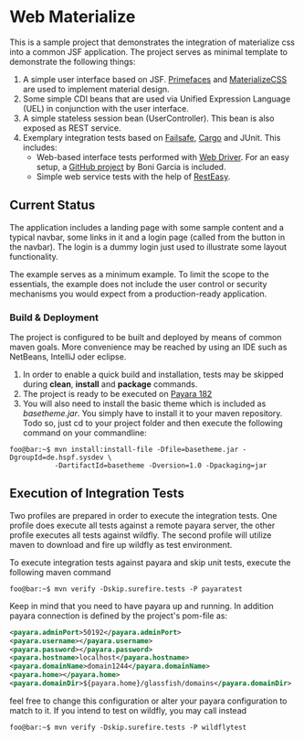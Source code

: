 # Web Materialize

This is a sample project that demonstrates the integration of materialize css into a common JSF application. The project serves as minimal template to demonstrate the following things:

1. A simple user interface based on JSF. [Primefaces](https://www.primefaces.org/showcase/) and [MaterializeCSS](https://materializecss.com/) are used to implement material design.
2. Some simple CDI beans that are used via Unified Expression Language (UEL) in conjunction with the user interface.
3. A simple stateless session bean (UserController). This bean is also exposed as REST service.
4. Exemplary integration tests based on [Failsafe](http://maven.apache.org/surefire/maven-failsafe-plugin/), [Cargo](https://codehaus-cargo.github.io/cargo/Home.html) and JUnit. This includes:
   - Web-based interface tests performed with [Web Driver](https://www.seleniumhq.org/projects/webdriver/). For an easy setup, a [GitHub project](https://github.com/bonigarcia/webdrivermanager) by Boni Garcia is included. 
   - Simple web service tests with the help of [RestEasy](https://resteasy.github.io/).
   
## Current Status
The application includes a landing page with some sample content and a typical navbar, some links in it and a login page (called from the button in the navbar). The login is a dummy login just used to illustrate some layout functionality. 

The example serves as a minimum example. To limit the scope to the essentials, the example does not include the user control or security mechanisms you would expect from a production-ready application.

### Build & Deployment
The project is configured to be built and deployed by means of common maven goals. More convenience may be reached by using an IDE such as NetBeans, IntelliJ oder eclipse. 

1. In order to enable a quick build and installation, tests may be skipped during **clean**, **install** and **package** commands. 
2. The project is ready to be executed on [Payara 182](https://www.payara.fish/)
3. You will also need to install the basic theme which is included as *basetheme.jar*. You simply have to install it to your maven repository. Todo so, just cd to your project folder and then execute the following command on your commandline:
```console
foo@bar:~$ mvn install:install-file -Dfile=basetheme.jar -DgroupId=de.hspf.sysdev \ 
           -DartifactId=basetheme -Dversion=1.0 -Dpackaging=jar 
```

## Execution of Integration Tests
Two profiles are prepared in order to execute the integration tests. One profile does execute all tests against a remote payara server, the other profile executes all tests against wildfly. The second profile will utilize maven to download and fire up wildfly as test environment.

To execute integration tests against payara and skip unit tests, execute the following maven command
```console
foo@bar:~$ mvn verify -Dskip.surefire.tests -P payaratest 
```
Keep in mind that you need to have payara up and running. In addition payara connection is defined by the project's pom-file as:
```XML
<payara.adminPort>50192</payara.adminPort>
<payara.username></payara.username>
<payara.password></payara.password>
<payara.hostname>localhost</payara.hostname>
<payara.domainName>domain1244</payara.domainName>
<payara.home></payara.home>
<payara.domainDir>${payara.home}/glassfish/domains</payara.domainDir>
```
feel free to change this configuration or alter your payara configuration to match to it. If you intend to test on wildfly, you may call instead
```console
foo@bar:~$ mvn verify -Dskip.surefire.tests -P wildflytest 
```

